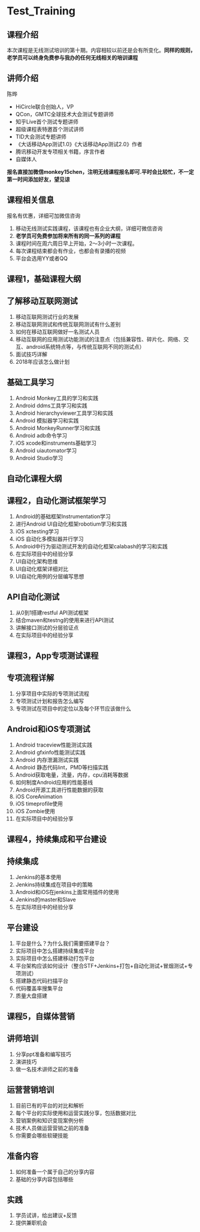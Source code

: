 # Test_Training

课程介绍
---
本次课程是无线测试培训的第十期。内容相较以前还是会有所变化。**同样的规则，老学员可以终身免费参与我办的任何无线相关的培训课程**

讲师介绍
---
陈晔

* HiCircle联合创始人，VP
* QCon，GMTC全球技术大会测试专题讲师
* 知乎Live首个测试专题讲师
* 超级课程表特邀首个测试讲师
* TID大会测试专题讲师
* 《大话移动App测试1.0》《大话移动App测试2.0》作者
* 腾讯移动开发专项相关书籍，序言作者
* 自媒体人


**报名直接加微信monkey15chen，注明无线课程报名即可.平时会比较忙，不一定第一时间添加好友，望见谅**

课程相关信息
---
报名有优惠，详细可加微信咨询

1. 移动无线测试实践课程，该课程也有企业大纲，详细可微信咨询
2. **老学员可免费参加将来所有的同一系列的课程**
3. 课程时间在周六周日早上开始，2～3小时一次课程。
4. 每次课程结束都会有作业，也都会有录播的视频
5. 平台会选用YY或者QQ



课程1，基础课程大纲
---

了解移动互联网测试
---
1. 移动互联网测试行业的发展
2. 移动互联网测试和传统互联网测试有什么差别
3. 如何在移动互联网做好一名测试人员
4. 移动互联网的应用测试功能测试的注意点（包括兼容性、碎片化、网络、交互、android系统特点等，与传统互联网不同的测试点）
5. 面试技巧详解
6. 2018年应该怎么做计划


基础工具学习 
---
1. Android Monkey工具的学习和实践
2. Android ddms工具学习和实践
3. Android hierarchyviewer工具学习和实践
4. Android 模拟器学习和实践
5. Android MonkeyRunner学习和实践
6. Android adb命令学习
7. iOS xcode和instruments基础学习
8. Android uiautomator学习
9. Android Studio学习

自动化课程大纲
---

课程2，自动化测试框架学习
---
1. Android的基础框架Instrumentation学习
2. 进行Android UI自动化框架robotium学习和实践
3. iOS xctesting学习
4. iOS 自动化多模拟器并行学习
5. Android中行为驱动测试开发的自动化框架calabash的学习和实践
6. 在实际项目中的经验分享
7. UI自动化架构思维
8. UI自动化框架详细对比
9. UI自动化用例的分层编写思想

API自动化测试
---
1. 从0到1搭建restful API测试框架
2. 结合maven和testng的使用来进行API测试
3. 讲解接口测试的分层验证点
4. 在实际项目中的经验分享

课程3，App专项测试课程
---

专项流程详解
---
1. 分享项目中实际的专项测试流程
2. 专项测试计划和报告怎么编写
3. 专项测试在项目中的定位以及每个环节应该做什么

Android和iOS专项测试
---
1. Android traceview性能测试实践
2. Android gfxinfo性能测试实践
3. Android 内存泄漏测试实践
4. Android 静态代码lint，PMD等扫描实践
5. Android获取电量，流量，内存，cpu消耗等数据
6. 如何制度Android应用的性能基线
7. Android开源工具进行性能数据的获取
8. iOS CoreAnimation
9. iOS timeprofile使用
10. iOS Zombie使用
11. 在实际项目中的经验分享

课程4，持续集成和平台建设
---
持续集成
---
1. Jenkins的基本使用
2. Jenkins持续集成在项目中的策略
3. Android和iOS在jenkins上面常用插件的使用
4. Jenkins的master和Slave
5. 在实际项目中的经验分享

平台建设
---
1. 平台是什么？为什么我们需要搭建平台？
2. 实际项目中怎么搭建持续集成平台
3. 实际项目中怎么搭建移动打包平台
4. 平台架构应该如何设计（整合STF+Jenkins+打包+自动化测试+冒烟测试+专项测试）
5. 搭建静态代码扫描平台
6. 代码覆盖率搜集平台
7. 质量大盘搭建

课程5，自媒体营销
---

讲师培训
---
1. 分享ppt准备和编写技巧
2. 演讲技巧
3. 做一名技术讲师之前的准备

运营营销培训
---
1. 目前已有的平台的对比和解析
2. 每个平台的实际使用和运营实践分享，包括数据对比
3. 营销案例和知识变现案例分析
4. 技术人员做运营营销之前的准备
5. 你需要会哪些软硬技能

准备内容
---
1. 如何准备一个属于自己的分享内容
2. 基础的分享内容包括哪些

实践
---
1. 学员试讲，给出建议+反馈
2. 提供兼职机会



